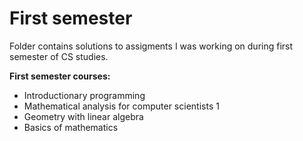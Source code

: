 # First semester

Folder contains solutions to assigments I was working on during first semester of CS studies.

**First semester courses:**
- Introductionary programming
- Mathematical analysis for computer scientists 1
- Geometry with linear algebra
- Basics of mathematics
